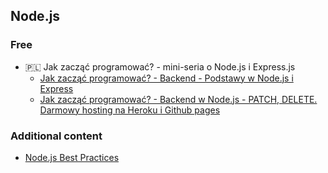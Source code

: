 ## Node.js 

### Free
- 🇵🇱 Jak zacząć programować? - mini-seria o Node.js i Express.js
    - [Jak zacząć programować? - Backend - Podstawy w Node.js i Express](https://www.youtube.com/watch?v=Oc9hbOL0_nk)
    - [Jak zacząć programować? - Backend w Node.js - PATCH, DELETE. Darmowy hosting na Heroku i Github pages](https://www.youtube.com/watch?v=TCjpRrIpZQ4)

### Additional content 
- [Node.js Best Practices](https://github.com/goldbergyoni/nodebestpractices)